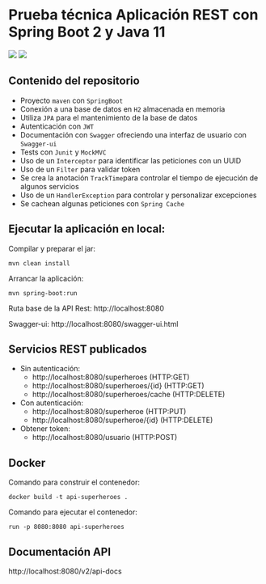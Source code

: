 # Prueba técnica Aplicación REST con Spring Boot 2 y Java 11

![](https://img.shields.io/badge/Java11-orange.svg)
![](https://img.shields.io/badge/Spring%20Boot-2.5.0-green.svg)

## Contenido del repositorio
- Proyecto `maven` con `SpringBoot`
- Conexión a una base de datos en `H2` almacenada en memoria
- Utiliza `JPA` para el mantenimiento de la base de datos
- Autenticación con `JWT`
- Documentación con `Swagger` ofreciendo una interfaz de usuario con `Swagger-ui`
- Tests con `Junit` y `MockMVC`
- Uso de un `Interceptor` para identificar las peticiones con un UUID
- Uso de un `Filter` para validar token
- Se crea la anotación `TrackTime`para controlar el tiempo de ejecución de algunos servicios
- Uso de un `HandlerException` para controlar y personalizar excepciones
- Se cachean algunas peticiones con `Spring Cache`

## Ejecutar la aplicación en local:
Compilar y preparar el jar:
```
mvn clean install
```
Arrancar la aplicación:
```
mvn spring-boot:run
```
Ruta base de la API Rest: http://localhost:8080

Swagger-ui: http://localhost:8080/swagger-ui.html

## Servicios REST publicados ##
- Sin autenticación:
  - http://localhost:8080/superheroes (HTTP:GET)
  - http://localhost:8080/superheroes/{id} (HTTP:GET)
  - http://localhost:8080/superheroes/cache (HTTP:DELETE)
- Con autenticación:
  - http://localhost:8080/superheroe (HTTP:PUT)
  - http://localhost:8080/superheroe/{id} (HTTP:DELETE)
- Obtener token:
  - http://localhost:8080/usuario (HTTP:POST)
    
## Docker ##
Comando para construir el contenedor:
```
docker build -t api-superheroes .
```
Comando para ejecutar el contenedor:
```
run -p 8080:8080 api-superheroes
```
## Documentación API ##
http://localhost:8080/v2/api-docs
